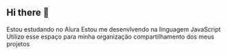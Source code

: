 ## Hi there 👋
Estou estudando no Alura 
Estou me desenvlvendo na linguagem JavaScript
Utilizo esse espaço para minha organização compartilhamento dos meus projetos

<!--
**MR3ATEC42/MR3ATEC42** is a ✨ _special_ ✨ repository because its `README.md` (this file) appears on your GitHub profile.

Here are some ideas to get you started:

- 🔭 I’m currently working on ...
- 🌱 I’m currently learning ...
- 👯 I’m looking to collaborate on ...
- 🤔 I’m looking for help with ...
- 💬 Ask me about ...
- 📫 How to reach me: ...
- 😄 Pronouns: ...
- ⚡ Fun fact: ...
-->
